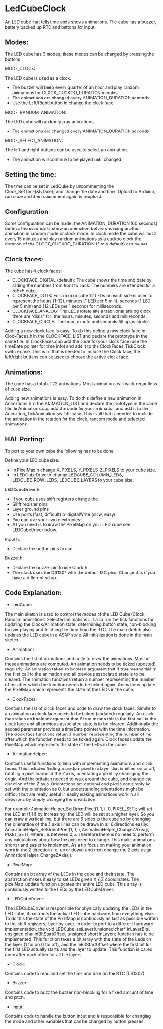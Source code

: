 # LedCubeClock
An LED cube that tells time ands shows animations. The cube has a buzzer, battery backed up RTC and buttons for input.

## Modes:

The LED cube has 3 modes, these modes can be changed by pressing the buttons

MODE_CLOCK:

The LED cube is used as a clock.
 * The buzzer will beep every quarter of an hour and play random animations for CLOCK_CUCKOO_DURATION minutes
 *    The animations are changed every ANIMATION_DURATION seconds
 *    Use the Left/Right button to change the clock face.
 
MODE_RANDOM_ANIMATION:
 
The LED cube will randomly play animations.
 *    The animations are changed every ANIMATION_DURATION seconds
 
MODE_SELECT_ANIMATION:
 
The left and right buttons can be used to select an animation.
 *    The animation will continue to be played until changed

## Setting the time:

The time can be set in LedCube by uncommenting the Clock_SetTime(&lvDate); and change the date and time. Upload to Arduino, run once and then commment again to reupload.

## Configuration:

Some configuration can be made: the ANIMATION_DURATION (60 seconds) defines the seconds to show an animation before choosing another animation in random mode or clock mode. In clock mode the cube will buzz every 15 minutes and play random animations as a cuckoo clock the duration of the CLOCK_CUCKOO_DURATION (5 min default) can be set.

## Clock faces:

The cube has 4 clock faces:
* CLOCKFACE_DIGITAL (default): The cube shows the time and date by sliding the numbers from front to back. The numbers are intended for a 5x5x5 cube.
* CLOCKFACE_DOTS: For a 5x5x5 cube 12 LEDs on each side is used to represent the hours (1-12), minutes (1 LED per 5 min), seconds (1 LED per 5 min) and (12 LEDs per 1 second) for milliseconds.
* CLOCKFACE_ANALOG: The LEDs rotate like a traditional analog clock there are "dials" for: the hours, minutes, seconds and milliseconds.
* CLOCKFACE_CIRCLE: The hour, minute and seconds fill up as circles.

Adding a new clock face is easy. To do this define a new clock face in ClockFaces.h in the CLOCKFACE_LIST and declare the prototype in the same file. In ClockFaces.cpp add the code for your clock face (use the timeDate pointer for time info) and add it to the 
ClockFaces_TickClock switch-case. This is all that is needed to include the Clock face, the left/right buttons can be used to choose the active clock face. 

## Animations:

The code has a total of 22 animations. Most animations will work regardless of cube size.

Adding new animations is easy. To do this define a new animation in Animations.h in the ANIMATION_LIST and declare the prototype in the same file. In Animations.cpp add the code for your animation and add it to the Animation_TickAnimation switch-case. This is all that is needed to include the animation in the rotation for the clock, random mode and selected animations. 

## HAL Porting:

To port to your own cube the following has to be done:

Define your LED cube size:
* In PixelMap.h change X_PIXELS, Y_PIXELS, Z_PIXELS to your cube size.
* In LEDCubeDriver.h change LEDCUBE_COLUMN_LEDS, LEDCUBE_ROW_LEDS, LEDCUBE_LAYERS to your cube size.

LEDCubeDriver.h:
 *  If you cube uses shift registers change the:
  *  Shift register pins
  *  Layer ground pins
  *  Use ports (fast, difficult) or digitalWrite (slow, easy)
 *  You can use your own electronics:
  * All you need is to draw the PixelMap on your LED cube see LEDCubeDriver below.
  
Input.h:
 *  Declare the button pins to use
 
Buzzer.h:
 * Declare the buzzer pin to use
 Clock.h
 * The clock uses the DS1307 with the default I2C pins. Change this if you have a different setup.

## Code Explanation:
* LedCube:

The main sketch is used to control the modes of the LED Cube (Clock, Random animations, Selected animations). It also run the tick functions for updating the Clock/Animation state, determining button state, non-blocking buzzer playing and fetching the time from the RTC. The main sketch also updates the LED cube in a ASAP style. All initialization is done in the main sketch.

* Animations:

Contains the list of animations and code to draw the animations. Most of these animations are computed. An animation needs to be ticked (updated) regularly. An animation takes an boolean argument that if true means this is the first call to the animation and all previous associated state is to be cleared. The animation functions return a number representing the number of ms after which the function needs to be ticked again. Animations update the PixelMap which represents the state of the LEDs in the cube.

* ClockFaces:

Contains the list of clock faces and code to draw the clock faces. Similar to an animation a clock face needs to be ticked (updated) regularly. An clock face takes an boolean argument that if true means this is the first call to the clock face and all previous associated state is to be cleared. Additionally the second parameter provides a timeDate pointer with the time information. The clock face functions return a number representing the number of ms after which the function needs to be ticked again. Clock faces update the PixelMap which represents the state of the LEDs in the cube.

* AnimationHelper:

Contains useful functions to help with implementing animations and clock faces. This includes finding a random pixel in a layer that is either on or off, rotating a pixel inaround the Z axis, orientating a pixel by channging the origin. And the oritation needed to walk around the cube, and change the direction of the Z axis. Orientations are optional and pixels can simply be set with the orientation as 0, but understanding orientations might be difficult but are really useful in easily making animations work in all directions by simply changing the orientation. 

For example AnimationHelper_SetOrientPixel(1, 1, i, 0, PIXEL_SET); will set the LED at (1,1,i) by increasing i the LED will be set at a higher layer. So you can draw a vertical line, but there are 6 sides to the cube so by changing the orienattion of the Z axis lines can be drawn in all 6 directions easily: AnimationHelper_SetOrientPixel(1, 1, i, AnimationHelper_ChangeZAxis(j), PIXEL_SET); where j is between 0,5. Therefore there is no need to perform any calculations about how the axis need to change. This make animations shorter and easier to implement. As a tip focus on making your animation work in the Z direction (i.e. up or down) and then change the Z axis usign AnimationHelper_ChangeZAxis(j).


* PixelMap:

Contains an bit array of the LEDs in the cube and their state. The abstraction makes it easy to set LEDs given X,Y,Z coordinates. The pixelMap_update function updates the entire LED cube. This array is continously written to the LEDs by the LEDCubeDriver.

* LEDCubeDriver:

The LEDCubeDriver is responsible for physically updating the LEDs in the LED cube, it abstracts the actual LED cube hardware from everything else. To do this the state of the PixelMap is continously as fast as possible written to the shift registers, layer by layer. In order to port to a different hardware implementation. the void LEDCube_setLayer(unsigned char* inLayerBits, unsigned char inBitStartOffset, unsigned short inLayer); function has to be implemented. This function takes a bit array with the state of the Leds on the layer (1 for on 0 for off), and the inBitStartOffset where the first bit for the first LED actually starts and the layer to update. This function is called once after each other for all the layers.  

* Clock:

Contains code to read and set the time and date on the RTC (DS1307).

* Buzzer:

Contains code to buzz the buzzer non-blocking for a fixed amount of time and pitch.

* Input:

Contains code to handle the button input and is responsible for changing the mode and other variables that can be changed by button presses.





